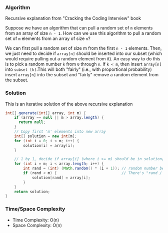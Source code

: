 ### Algorithm

Recursive explanation from "Cracking the Coding Interview" book

Suppose we have an algorithm that can pull a random set of `m` elements from an array of size `n - 1`. How can we use this algorithm to pull a random set of `m` elements from an array of size `n`?

We can first pull a random set of size m from the first `n - 1` elements. Then, we just need to decide if `array[n]` should be inserted into our subset (which would require pulling out a random element from it). An easy way to do this is to pick a random number `k` from `0` through `n`. If `k < m`, then insert `array[n]` into `subset [k]`.This will both "fairly" (i.e., with proportional probability) insert `array[n]` into the subset and "fairly" remove a random element from the subset.

### Solution

This is an iterative solution of the above recursive explanation

```java
int[] generate(int[] array, int m) {
    if (array == null || m > array.length) {
      return null;
    }
    // Copy first 'm' elements into new array
    int[] solution = new int[m];
    for (int i = 0; i < m; i++) {
        solution[i] = array[i];
    }

    // 1 by 1, decide if array[i] (where i >= m) should be in solution[]
    for (int i = m; i < array.length; i++) {
        int rand = (int) (Math.random() * (i + 1)); // random number between 0 and i inclusive
        if (rand < m) {                             // There's "rand / m" percent chance that the new element will be put into array
            solution[rand] = array[i];
        }
    }
    return solution;
}
```

### Time/Space Complexity

-  Time Complexity: O(n)
- Space Complexity: O(n)
